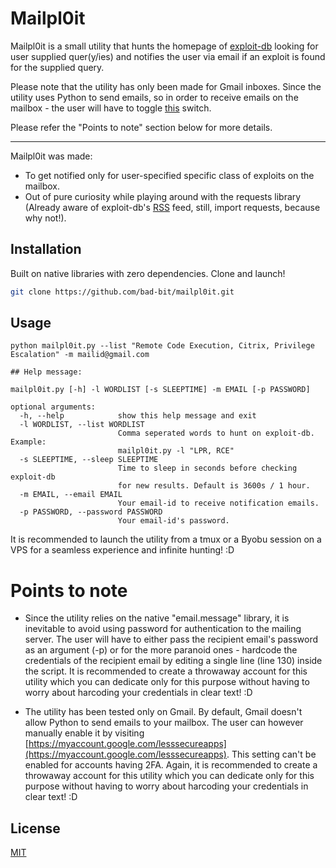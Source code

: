 # Mailpl0it

Mailpl0it is a small utility that hunts the homepage of [exploit-db](https://www.exploit-db.com/) looking for user supplied quer(y/ies) and notifies the user via email if an exploit is found for the supplied query.

Please note that the utility has only been made for Gmail inboxes. Since the utility uses Python to send emails, so in order to receive emails on the mailbox - the user will have to toggle [this](https://myaccount.google.com/lesssecureapps) switch.

Please refer the "Points to note" section below for more details.

_________________________

Mailpl0it was made:
- To get notified only for user-specified specific class of exploits on the mailbox.
-  Out of pure curiosity while playing around with the requests library (Already aware of exploit-db's [RSS](https://www.exploit-db.com/rss.xml) feed, still, import requests, because why not!). 


## Installation

Built on native libraries with zero dependencies.
Clone and launch!

```bash
git clone https://github.com/bad-bit/mailpl0it.git
```

## Usage


```
python mailpl0it.py --list "Remote Code Execution, Citrix, Privilege Escalation" -m mailid@gmail.com

## Help message:

mailpl0it.py [-h] -l WORDLIST [-s SLEEPTIME] -m EMAIL [-p PASSWORD]

optional arguments:
  -h, --help            show this help message and exit
  -l WORDLIST, --list WORDLIST
                        Comma seperated words to hunt on exploit-db. Example:
                        mailpl0it.py -l "LPR, RCE"
  -s SLEEPTIME, --sleep SLEEPTIME
                        Time to sleep in seconds before checking exploit-db
                        for new results. Default is 3600s / 1 hour.
  -m EMAIL, --email EMAIL
                        Your email-id to receive notification emails.
  -p PASSWORD, --password PASSWORD
                        Your email-id's password.
```
It is recommended to launch the utility from a tmux or a Byobu session on a VPS for a seamless experience and infinite hunting! :D

# Points to note
- Since the utility relies on the native "email.message" library, it is inevitable to avoid using password for authentication to the mailing server. 
The user will have to either pass the recipient email's password as an argument (-p) or for the more paranoid ones - hardcode the credentials of the recipient email by editing a single line (line 130) inside the script. It is recommended to create a throwaway account for this utility which you can dedicate only for this purpose without having to worry about harcoding your credentials in clear text! :D

- The utility has been tested only on Gmail. By default, Gmail doesn't allow Python to send emails to your mailbox. The user can however manually enable it by visiting [https://myaccount.google.com/lesssecureapps](https://myaccount.google.com/lesssecureapps). This setting can't be enabled for accounts having 2FA. Again, it is recommended to create a throwaway account for this utility which you can dedicate only for this purpose without having to worry about harcoding your credentials in clear text! :D


## License
[MIT](https://choosealicense.com/licenses/mit/)
